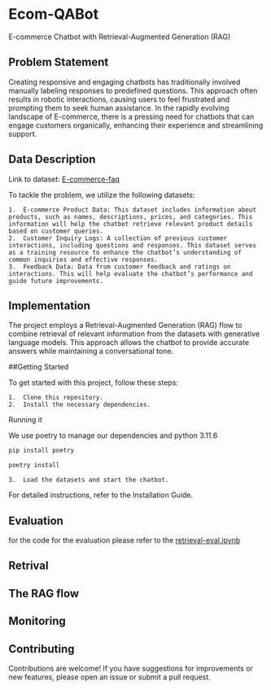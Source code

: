 # Ecom-QABot

E-commerce Chatbot with Retrieval-Augmented Generation (RAG)

## Problem Statement

Creating responsive and engaging chatbots has traditionally involved manually labeling responses to predefined questions. This approach often results in robotic interactions, causing users to feel frustrated and prompting them to seek human assistance. In the rapidly evolving landscape of E-commerce, there is a pressing need for chatbots that can engage customers organically, enhancing their experience and streamlining support.

## Data Description

Link to dataset: [E-commerce-faq](https://www.kaggle.com/datasets/saadmakhdoom/ecommerce-faq-chatbot-dataset)

To tackle the problem, we utilize the following datasets:

	1.	E-commerce Product Data: This dataset includes information about products, such as names, descriptions, prices, and categories. This information will help the chatbot retrieve relevant product details based on customer queries.
	2.	Customer Inquiry Logs: A collection of previous customer interactions, including questions and responses. This dataset serves as a training resource to enhance the chatbot’s understanding of common inquiries and effective responses.
	3.	Feedback Data: Data from customer feedback and ratings on interactions. This will help evaluate the chatbot’s performance and guide future improvements.


## Implementation

The project employs a Retrieval-Augmented Generation (RAG) flow to combine retrieval of relevant information from the datasets with generative language models. This approach allows the chatbot to provide accurate answers while maintaining a conversational tone.

##Getting Started

To get started with this project, follow these steps:

	1.	Clone this repository.
	2.	Install the necessary dependencies.

Running it

We use poetry to manage our dependencies and python 3.11.6

```bash
pip install poetry
```

```bash
poetry install
```

	3.	Load the datasets and start the chatbot.

For detailed instructions, refer to the Installation Guide.

## Evaluation

for the code for the evaluation please refer to the [retrieval-eval.ipynb](./retrieval-eval.ipynb)

## Retrival

## The RAG flow

## Monitoring

## Contributing

Contributions are welcome! If you have suggestions for improvements or new features, please open an issue or submit a pull request.




